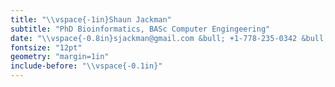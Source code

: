 ```yaml
---
title: "\\vspace{-1in}Shaun Jackman"
subtitle: "PhD Bioinformatics, BASc Computer Engingeering"
date: "\\vspace{-0.8in}sjackman@gmail.com &bull; +1-778-235-0342 &bull; https://sjackman.ca"
fontsize: "12pt"
geometry: "margin=1in"
include-before: "\\vspace{-0.1in}"
---
```

